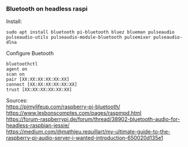 ### Bluetooth on headless raspi  
  
Install:  
```shell
sudo apt install bluetooth pi-bluetooth bluez blueman pulseaudio pulseaudio-utils pulseaudio-module-bluetooth pulsemixer pulseaudio-dlna 
```
  
Configure Buetooth
```shell
bluetoothctl
agent on
scan on
pair [XX:XX:XX:XX:XX:XX]
connect [XX:XX:XX:XX:XX:XX]
trust [XX:XX:XX:XX:XX:XX]

```
    
Sources:  
https://pimylifeup.com/raspberry-pi-bluetooth/  
https://www.lesbonscomptes.com/pages/raspmpd.html  
https://forum-raspberrypi.de/forum/thread/38902-bluetooth-audio-for-headless-raspbian-jessie/  
https://medium.com/@mathieu.requillart/my-ultimate-guide-to-the-raspberry-pi-audio-server-i-wanted-introduction-650020d135e1  
